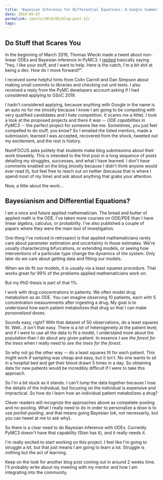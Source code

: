 ```yaml
---
title: 'Bayesian Inference for Differential Equations: A Google Summer of Code Project'
date: 2019-05-07
permalink: /posts/2019/05/blog-post-12/
tags:
---
```


## Do Stuff that Scares You

In the beginning of March 2019, Thomas Wiecki made a tweet about non-linear
ODEs and Bayesian inference in PyMC3.  I [replied](https://twitter.com/PhDemetri/status/1103335959033233410) basically saying "hey, I like your stuff, and I want to help. Here is the catch, I'm a bit shit at being a dev.  How do I move forward?".

I received some helpful hints from Colin Carroll and Dan Simpson about making small commits to libraries and checking out unit tests.  I also received a reply from the PyMC developers account asking if I had considered applying to GSoC 2019.

I hadn't considered applying, because anything with Google in the name is an auto no for me (mostly because I know I am going to be competing with very qualified candidates and I hate competition.  It scares me a little).  I took a look at the proposed projects and there it was -- *ODE capabilities in PyMC3* -- the perfect project for someone like me.  Sometimes, you just feel compelled to do stuff, you know? So I emailed the listed mentors, made a submission, learned I was accepted, recovered from the shock, tweeted out my excitement, and the rest is history.

NumFOCUS asks politely that students make blog submissions about their work biweekly.  This is intended to the first post in a long sequence of posts detailing my struggles, successes, and what I have learned.  I don't have comments enabled on the blog (mostly because I didn't think anyone would ever read it), but feel free to reach out on twitter (because that is where I spend most of my time) and ask about anything that grabs your attention.

Now, a little about the work...

## Bayesianism and Differential Equations?

I am a once and future applied mathematician.  The bread and butter of applied math is the ODE.  I've taken more courses on ODE/PDE than I have linear algebra, calculus, or probability.  I've also published a couple of papers where they were the main tool of investigation.

One thing I've noticed in retrospect is that applied mathematicians rarely care about parameter estimation and uncertainty in those estimates.  We're usually characterizing bifurcations, or extending models, or seeing how interventions of a particular type change the dynamics of the system.  Only later do we care about getting data and fitting our models.

When we do fit our models, it is usually via a least squares procedure.  That works great for 99% of the problems applied mathematicians work on.

But my PhD thesis is part of that 1%.

I work with drug concentrations in patients.  We often model drug metabolism as an ODE.  You can imagine observing 10 patients, each with 5 concentration measurements after ingesting a drug. My goal is to understand how each patient metabolizes that drug so that I can make *personalized* doses.

Sounds easy, right?  With that dataset of 50 observations, do a least squares fit.  Well...it isn't that easy.  There is a lot of heterogeneity at the patient level, and if I were to use all the data to fit a model, I understand more about the population than I do about any given patient. In essence *I see the forest for the trees* when I really need to *see the trees for the forest*.

So why not go the other way -- do a least squares fit for each patient.  This might work if sampling was cheap and easy, but it isn't.  No one wants to sit in a hospital bed and get their blood drawn 5 times in a day. So obtaining data for new patients would be incredibly difficult if I were to take this approach.

So I'm a bit stuck as it stands.  I can't lump the data together because I lose the details of the individual, but focusing on the individual is expensive and impractical.  So how do I learn how an individual patient metabolizes a drug?

Clever readers will recognize the approaches above as compelete-pooling and no-pooling.  What I really need to do in order to personalize a dose is to use *partial-pooling*, and that means going Bayesian (ok, not necessarily, but you can tweet at me to ask why).  

So there is a clear need to do Bayesian inference with ODEs.  Currently PyMC3 doesn't have that capability (Stan has it), and it really needs it.

I'm really excited to start working on this project.  I feel like I'm going to struggle a lot, but that just means I am going to learn a lot.  Struggle is nothing but the act of learning.

Keep on the look for another blog post coming out in around 2 weeks time.  I'll probably write about my meeting with my mentor and how I am integrating into the community.
